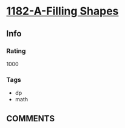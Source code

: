 # [1182-A-Filling Shapes](https://codeforces.com/problemset/problem/1182/A)

## Info

### Rating

1000

### Tags

- dp
- math

## __COMMENTS__

> 

